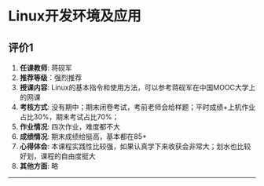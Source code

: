 # Linux开发环境及应用

## 评价1

1. **任课教师**: 蒋砚军
2. **推荐等级**：强烈推荐
3. **授课内容**: Linux的基本指令和使用方法，可以参考蒋砚军在中国MOOC大学上的网课
4. **考核方式**: 没有期中；期末闭卷考试，考前老师会给样题；平时成绩+上机作业占比30%，期末考试占比70%；
5. **作业情况**: 四次作业，难度都不大
6. **成绩情况**: 期末成绩给挺高，基本都在85+
7. **心得体会**: 本课程实践性比较强，如果认真学下来收获会非常大；划水也比较好划，课程的自由度挺大
8. **其他方面**: 略

----